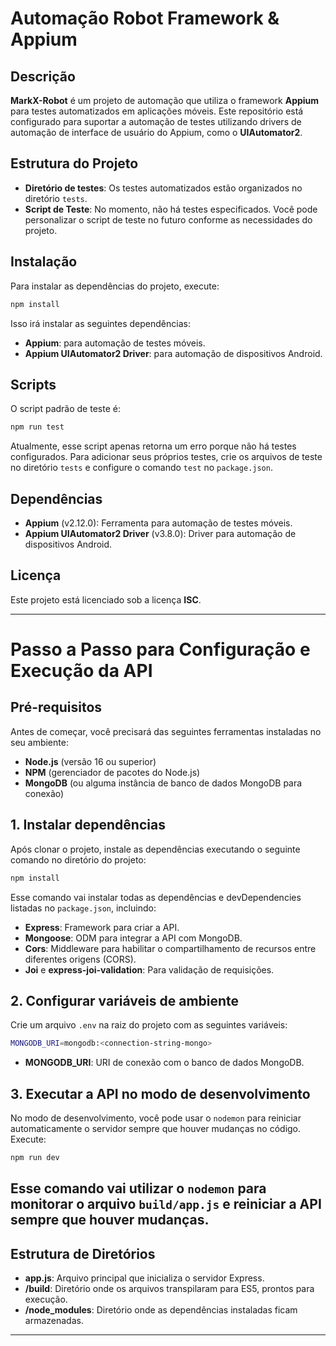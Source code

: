 # Automação Robot Framework & Appium

## Descrição

**MarkX-Robot** é um projeto de automação que utiliza o framework **Appium** para testes automatizados em aplicações móveis. Este repositório está configurado para suportar a automação de testes utilizando drivers de automação de interface de usuário do Appium, como o **UIAutomator2**.

## Estrutura do Projeto

- **Diretório de testes**: Os testes automatizados estão organizados no diretório `tests`.
- **Script de Teste**: No momento, não há testes especificados. Você pode personalizar o script de teste no futuro conforme as necessidades do projeto.

## Instalação

Para instalar as dependências do projeto, execute:

```bash
npm install
```

Isso irá instalar as seguintes dependências:

- **Appium**: para automação de testes móveis.
- **Appium UIAutomator2 Driver**: para automação de dispositivos Android.

## Scripts

O script padrão de teste é:

```bash
npm run test
```

Atualmente, esse script apenas retorna um erro porque não há testes configurados. Para adicionar seus próprios testes, crie os arquivos de teste no diretório `tests` e configure o comando `test` no `package.json`.

## Dependências

- **Appium** (v2.12.0): Ferramenta para automação de testes móveis.
- **Appium UIAutomator2 Driver** (v3.8.0): Driver para automação de dispositivos Android.

## Licença

Este projeto está licenciado sob a licença **ISC**.

---



# Passo a Passo para Configuração e Execução da API

## Pré-requisitos

Antes de começar, você precisará das seguintes ferramentas instaladas no seu ambiente:

- **Node.js** (versão 16 ou superior)
- **NPM** (gerenciador de pacotes do Node.js)
- **MongoDB** (ou alguma instância de banco de dados MongoDB para conexão)


## 1. Instalar dependências

Após clonar o projeto, instale as dependências executando o seguinte comando no diretório do projeto:

```bash
npm install
```

Esse comando vai instalar todas as dependências e devDependencies listadas no `package.json`, incluindo:

- **Express**: Framework para criar a API.
- **Mongoose**: ODM para integrar a API com MongoDB.
- **Cors**: Middleware para habilitar o compartilhamento de recursos entre diferentes origens (CORS).
- **Joi** e **express-joi-validation**: Para validação de requisições.

## 2. Configurar variáveis de ambiente

Crie um arquivo `.env` na raiz do projeto com as seguintes variáveis:

```bash
MONGODB_URI=mongodb:<connection-string-mongo>
```

- **MONGODB_URI**: URI de conexão com o banco de dados MongoDB.


## 3. Executar a API no modo de desenvolvimento

No modo de desenvolvimento, você pode usar o `nodemon` para reiniciar automaticamente o servidor sempre que houver mudanças no código. Execute:



```bash
npm run dev
```

Esse comando vai utilizar o `nodemon` para monitorar o arquivo `build/app.js` e reiniciar a API sempre que houver mudanças.
---

## Estrutura de Diretórios

- **app.js**: Arquivo principal que inicializa o servidor Express.
- **/build**: Diretório onde os arquivos transpilaram para ES5, prontos para execução.
- **/node_modules**: Diretório onde as dependências instaladas ficam armazenadas.

---